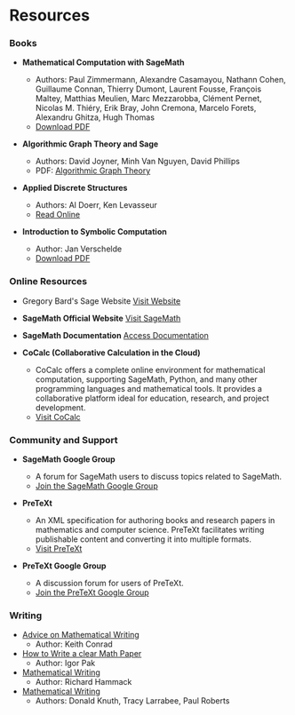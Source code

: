 # Resources

### Books

- **Mathematical Computation with SageMath**
  - Authors: Paul Zimmermann, Alexandre Casamayou, Nathann Cohen, Guillaume Connan, Thierry Dumont, Laurent Fousse, François Maltey, Matthias Meulien, Marc Mezzarobba, Clément Pernet, Nicolas M. Thiéry, Erik Bray, John Cremona, Marcelo Forets, Alexandru Ghitza, Hugh Thomas
  - [Download PDF](http://lamastex.org/preprints/compSageMathZimmerman120517.pdf)

- **Algorithmic Graph Theory and Sage**
  - Authors: David Joyner, Minh Van Nguyen, David Phillips
  - PDF: [Algorithmic Graph Theory](SageMath/Algorithmic_Graph_Theory_and_Sage_by_Joyner_Nguyen_Phillips.pdf)

- **Applied Discrete Structures**
  - Authors: Al Doerr, Ken Levasseur
  - [Read Online](https://discretemath.org/ads/index-ads.html)

- **Introduction to Symbolic Computation**
  - Author: Jan Verschelde
  - [Download PDF](https://homepages.math.uic.edu/~jan/mcs320/introductionToSymbolicComputation.pdf)

### Online Resources

- Gregory Bard's Sage Website
  [Visit Website](http://www.gregory-bard.com/Sage.html)

- **SageMath Official Website**
  [Visit SageMath](http://www.sagemath.org)

- **SageMath Documentation**
  [Access Documentation](http://doc.sagemath.org/)

- **CoCalc (Collaborative Calculation in the Cloud)**
  - CoCalc offers a complete online environment for mathematical computation, supporting SageMath, Python, and many other programming languages and mathematical tools. It provides a collaborative platform ideal for education, research, and project development.
  - [Visit CoCalc](https://cocalc.com)

### Community and Support

- **SageMath Google Group**
  - A forum for SageMath users to discuss topics related to SageMath.
  - [Join the SageMath Google Group](https://groups.google.com/g/sage-support)

- **PreTeXt**
  - An XML specification for authoring books and research papers in mathematics and computer science. PreTeXt facilitates writing publishable content and converting it into multiple formats.
  - [Visit PreTeXt](https://pretextbook.org/)
  
- **PreTeXt Google Group**
  - A discussion forum for users of PreTeXt.
  - [Join the PreTeXt Google Group](https://groups.google.com/g/pretext-support)

### Writing

- [Advice on Mathematical Writing](writing/advice_on_mathematical_writing_keith_conrad.pdf)
  - Author: Keith Conrad
- [How to Write a clear Math Paper](writing/how_to_write_a_clear_math_paper_igor_pak.pdf)
  - Author: Igor Pak
- [Mathematical Writing](writing/mathematical_writing_hammack.pdf)
  - Author: Richard Hammack
- [Mathematical Writing](writing/mathematical_writing_knuth_larrabee_roberts.pdf)
  - Authors: Donald Knuth, Tracy Larrabee, Paul Roberts